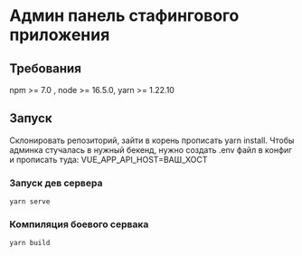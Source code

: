 # Админ панель стафингового приложения

## Требования
npm >= 7.0 , node >= 16.5.0, yarn >= 1.22.10

## Запуск
Склонировать репозиторий, зайти в корень прописать yarn install.
Чтобы админка стучалась в нужный бекенд, нужно создать .env файл в конфиг и прописать туда: 
VUE_APP_API_HOST=ВАШ_ХОСТ

### Запуск дев сервера
```
yarn serve
```

### Компиляция боевого сервака
```
yarn build
```
